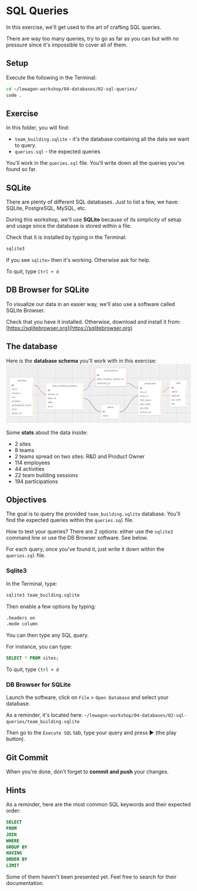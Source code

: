 # SQL Queries

In this exercise, we'll get used to the art of crafting SQL queries.

There are way too many queries, try to go as far as you can but with no pressure since it's impossible to cover all of them.

## Setup

Execute the following in the Terminal:

```bash
cd ~/lewagon-workshop/04-databases/02-sql-queries/
code .
```

## Exercise

In this folder, you will find:

- `team_building.sqlite` - it's the database containing all the data we want to query.
- `queries.sql` - the expected queries

You'll work in the `queries.sql` file. You'll write down all the queries you've found so far.

## SQLite

There are plenty of different SQL databases.
Just to list a few, we have: SQLite, PostgreSQL, MySQL, etc.

During this workshop, we'll use **SQLite** because of its simplicity of setup and usage since the database is stored within a file.

Check that it is installed by typing in the Terminal:

```bash
sqlite3
```

If you see `sqlite>` then it's working.
Otherwise ask for help.

To quit, type `Ctrl + d`

## DB Browser for SQLite

To visualize our data in an easier way, we'll also use a software called SQLite Browser.

Check that you have it installed. Otherwise, download and install it from: [https://sqlitebrowser.org](https://sqlitebrowser.org)

## The database

Here is the **database schema** you'll work with in this exercise:
![Database schema](database-schema.png)

Some **stats** about the data inside:
- 2 sites
- 8 teams
- 2 teams spread on two sites: R&D and Product Owner
- 114 employees
- 44 activities
- 22 team building sessions
- 194 participations

## Objectives

The goal is to query the provided `team_building.sqlite` database. You'll find the expected queries within the `queries.sql` file.

How to test your queries? There are 2 options: either use the `sqlite3` command line or use the DB Browser software. See below.

For each query, once you've found it, just write it down within the `queries.sql` file.

### Sqlite3

In the Terminal, type:

```bash
sqlite3 team_building.sqlite
```

Then enable a few options by typing:

```bash
.headers on
.mode column
```

You can then type any SQL query.

For instance, you can type:

```sql
SELECT * FROM sites;
```

To quit, type `Ctrl + d`

### DB Browser for SQLite

Launch the software, click on `File` > `Open Database` and select your database.

As a reminder, it's located here: `~/lewagon-workshop/04-databases/02-sql-queries/team_building.sqlite`

Then go to the `Execute SQL` tab, type your query and press ▶ (the play button).

## Git Commit

When you're done, don't forget to **commit and push** your changes.

## Hints

As a reminder, here are the most common SQL keywords and their expected order:

```sql
SELECT
FROM
JOIN
WHERE
GROUP BY
HAVING
ORDER BY
LIMIT
```

Some of them haven't been presented yet. Feel free to search for their documentation.
